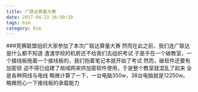 ```yaml
---
title: 广联达算量大赛
date: 2017-04-23 16:50:10
tags: bim
category: bim
---
```

###竞赛联盟组织大家参加了本次广联达算量大赛
然而在此之前，我们连广联达是什么都不知道
渣渣学校的机房还不给我们去组织考试
于是乎在一个破教室，一个接线板拖着一个接线板的，我们抱着笔记本就开始了考试
然而，破软件还要有加密锁
迫不得已组建了局域网来供加密软件使用，于是整个教室就混乱了起来
全是各种网线与电线
略微计算了一下，一台电脑350w，38台电脑就是12250w。
略微担心一下接线板的承载能力
